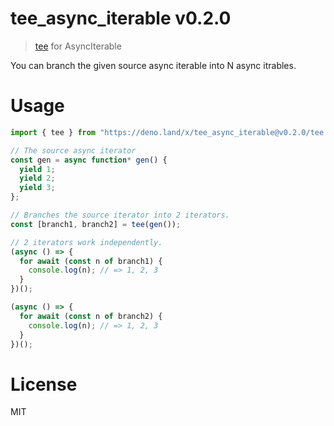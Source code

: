 # tee_async_iterable v0.2.0

> [tee](https://en.wikipedia.org/wiki/Tee_%28command%29) for AsyncIterable

You can branch the given source async iterable into N async itrables.

# Usage

```ts
import { tee } from "https://deno.land/x/tee_async_iterable@v0.2.0/tee.ts";

// The source async iterator
const gen = async function* gen() {
  yield 1;
  yield 2;
  yield 3;
};

// Branches the source iterator into 2 iterators.
const [branch1, branch2] = tee(gen());

// 2 iterators work independently.
(async () => {
  for await (const n of branch1) {
    console.log(n); // => 1, 2, 3
  }
})();

(async () => {
  for await (const n of branch2) {
    console.log(n); // => 1, 2, 3
  }
})();
```

# License

MIT
